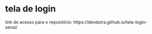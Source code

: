<h1> tela de login </h1>
<p> link de acesso para o repositório: https://devdutra.github.io/tela-login-senai/</p>
